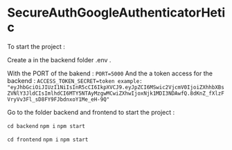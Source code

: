 ﻿# SecureAuthGoogleAuthenticatorHetic

To start the project :

Create a in the backend folder .env .

With the PORT of the bakend : 
```PORT=5000```
And the a token access for the backend : 
```ACCESS_TOKEN_SECRET=token example: "eyJhbGciOiJIUzI1NiIsInR5cCI6IkpXVCJ9.eyJpZCI6MSwic2VjcmV0IjoiZXhhbXBsZVNlY3JldCIsImlhdCI6MTY5NTAyMzgwMCwiZXhwIjoxNjk1MDI3NDAwfQ.8dKnZ_fXlzFVryVv3Fl_sD8FY9FJbdnxoY1Me_eH-9Q"```

Go to the folder backend and frontend to start the project :

``` cd backend ```
``` npm i ```
``` npm start ```

``` cd frontend ```
``` npm i ```
``` npm start ```
